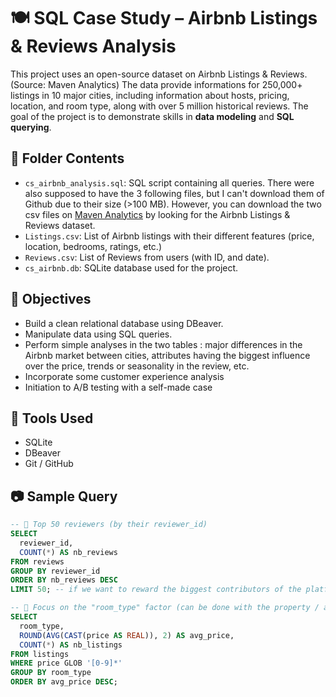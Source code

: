 # 🍽️ SQL Case Study – Airbnb Listings & Reviews Analysis

This project uses an open-source dataset on Airbnb Listings & Reviews. (Source: Maven Analytics)
The data provide informations for 250,000+ listings in 10 major cities, including information about hosts, pricing, location, and room type, along with over 5 million historical reviews.
The goal of the project is to demonstrate skills in **data modeling** and **SQL querying**.


## 📂 Folder Contents

- `cs_airbnb_analysis.sql`: SQL script containing all queries.
There were also supposed to have the 3 following files, but I can't download them of Github due to their size (>100 MB). However, you can download the two csv files on [Maven Analytics](https://mavenanalytics.io/data-playground) by looking for the Airbnb Listings & Reviews dataset. 
- `Listings.csv`: List of Airbnb listings with their different features (price, location, bedrooms, ratings, etc.)
- `Reviews.csv`: List of Reviews from users (with ID, and date).
- `cs_airbnb.db`: SQLite database used for the project.

## 📌 Objectives

- Build a clean relational database using DBeaver.
- Manipulate data using SQL queries.
- Perform simple analyses in the two tables : major differences in the Airbnb market between cities, attributes having the biggest influence over the price, trends or seasonality in the review, etc.
- Incorporate some customer experience analysis
- Initiation to A/B testing with a self-made case

## 🧠 Tools Used

- SQLite  
- DBeaver  
- Git / GitHub

## 📷 Sample Query

```sql
-- 🔹 Top 50 reviewers (by their reviewer_id) 
SELECT 
  reviewer_id,
  COUNT(*) AS nb_reviews
FROM reviews
GROUP BY reviewer_id
ORDER BY nb_reviews DESC
LIMIT 50; -- if we want to reward the biggest contributors of the platform

-- 🔹 Focus on the "room_type" factor (can be done with the property / accomodates / bedrooms fields as well)
SELECT 
  room_type,
  ROUND(AVG(CAST(price AS REAL)), 2) AS avg_price,
  COUNT(*) AS nb_listings
FROM listings
WHERE price GLOB '[0-9]*'
GROUP BY room_type
ORDER BY avg_price DESC;
